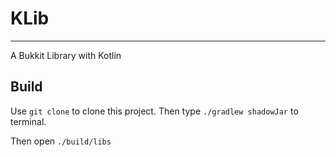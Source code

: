 # KLib

---

A Bukkit Library with Kotlin

## Build

Use `git clone` to clone this project.
Then type `./gradlew shadowJar` to terminal.

Then open `./build/libs`

